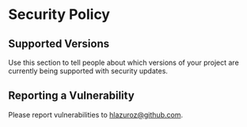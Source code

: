 # Security Policy

## Supported Versions

Use this section to tell people about which versions of your project are
currently being supported with security updates.

## Reporting a Vulnerability

Please report vulnerabilities to hlazuroz@github.com.
